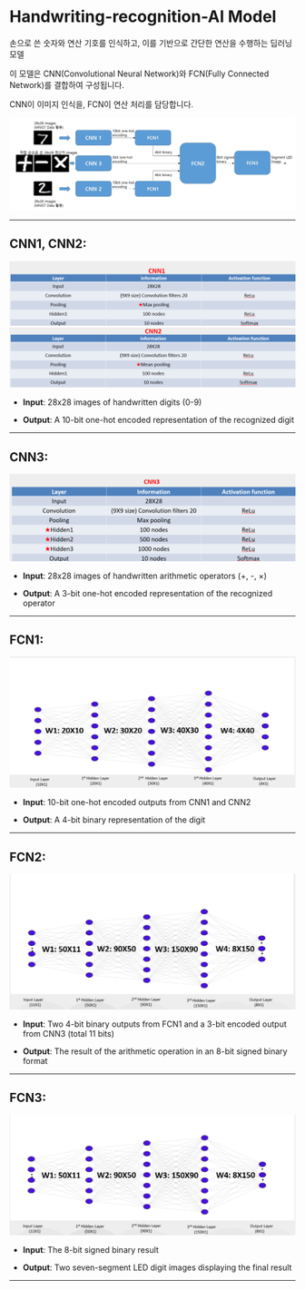 # Handwriting-recognition-AI Model

 
손으로 쓴 숫자와 연산 기호를 인식하고, 이를 기반으로 간단한 연산을 수행하는 딥러닝 모델

이 모델은 CNN(Convolutional Neural Network)와 FCN(Fully Connected Network)를 결합하여 구성됩니다.

 CNN이 이미지 인식을, FCN이 연산 처리를 담당합니다.
 
![roadmap.png](https://github.com/yeonhochi/Handwriting-recognition-AI/blob/main/roadmap.png)

----
## CNN1, CNN2:
![cnn1.png](https://github.com/yeonhochi/Handwriting-recognition-AI/blob/main/cnn1.png)
![cnn2.png](https://github.com/yeonhochi/Handwriting-recognition-AI/blob/main/cnn2.png)

+ **Input**: 28x28 images of handwritten digits (0-9)

+ **Output**: A 10-bit one-hot encoded representation of the recognized digit

----
## CNN3:
![cnn3.png](https://github.com/yeonhochi/Handwriting-recognition-AI/blob/main/cnn3.png)
+ **Input**: 28x28 images of handwritten arithmetic operators (+, -, ×)

+ **Output**: A 3-bit one-hot encoded representation of the recognized operator

----
## FCN1:
![fcn1.png](https://github.com/yeonhochi/Handwriting-recognition-AI/blob/main/fcn1.png)
+ **Input**: 10-bit one-hot encoded outputs from CNN1 and CNN2

+ **Output**: A 4-bit binary representation of the digit

----
## FCN2:
![fcn2.png](https://github.com/yeonhochi/Handwriting-recognition-AI/blob/main/fcn2.png)
+ **Input**: Two 4-bit binary outputs from FCN1 and a 3-bit encoded output from CNN3 (total 11 bits)

+ **Output**: The result of the arithmetic operation in an 8-bit signed binary format

----
## FCN3:
![fcn3.png](https://github.com/yeonhochi/Handwriting-recognition-AI/blob/main/fcn3.png)
+ **Input**: The 8-bit signed binary result

+ **Output**: Two seven-segment LED digit images displaying the final result

---

